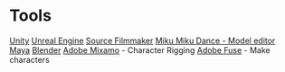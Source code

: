 <!-- TITLE: Vr -->
<!-- SUBTITLE: Not Security but good place to keep thoughts -->

# Tools
[Unity](/unity)
[Unreal Engine](/unrealengine)
[Source Filmmaker](/unreal-sourcefilmmaker)
[Miku Miku Dance - Model editor](/mikumiku)
[Maya](/Maya)
[Blender](/blender)
[Adobe Mixamo](/mixamo) - Character Rigging
[Adobe Fuse](/adobefuse) - Make characters
